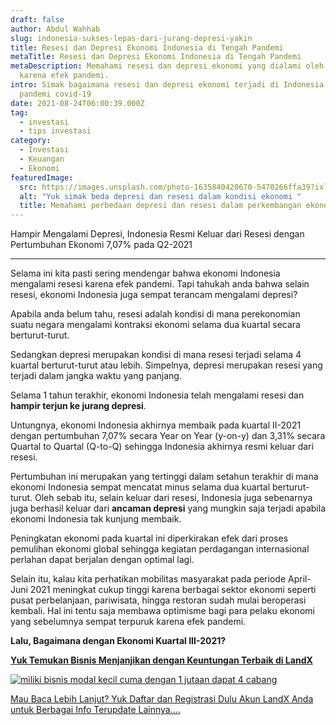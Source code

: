 ```yaml
---
draft: false
author: Abdul Wahhab
slug: indonesia-sukses-lepas-dari-jurang-depresi-yakin
title: Resesi dan Depresi Ekonomi Indonesia di Tengah Pandemi
metaTitle: Resesi dan Depresi Ekonomi Indonesia di Tengah Pandemi
metaDescription: Memahami resesi dan depresi ekonomi yang dialami oleh Indonesia
  karena efek pandemi.
intro: Simak bagaimana resesi dan depresi ekonomi terjadi di Indonesia akibat
  pandemi covid-19
date: 2021-08-24T06:00:39.000Z
tag:
  - investasi
  - tips investasi
category:
  - Investasi
  - Keuangan
  - Ekonomi
featuredImage:
  src: https://images.unsplash.com/photo-1635840420670-5470266ffa39?ixlib=rb-1.2.1&ixid=MnwxMjA3fDB8MHxwaG90by1wYWdlfHx8fGVufDB8fHx8&auto=format&fit=crop&w=869&q=80
  alt: "Yuk simak beda depresi dan resesi dalam kondisi ekonomi "
  title: Memahami perbedaan depresi dan resesi dalam perkembangan ekonomi
---
```

Hampir Mengalami Depresi, Indonesia Resmi Keluar dari Resesi dengan Pertumbuhan Ekonomi 7,07% pada Q2-2021

- - -

Selama ini kita pasti sering mendengar bahwa ekonomi Indonesia mengalami resesi karena efek pandemi. Tapi tahukah anda bahwa selain resesi, ekonomi Indonesia juga sempat terancam mengalami depresi?

Apabila anda belum tahu, resesi adalah kondisi di mana perekonomian suatu negara mengalami kontraksi ekonomi selama dua kuartal secara berturut-turut.

Sedangkan depresi merupakan kondisi di mana resesi terjadi selama  4 kuartal berturut-turut atau lebih. Simpelnya, depresi merupakan resesi yang terjadi dalam jangka waktu yang panjang.

Selama 1 tahun terakhir, ekonomi Indonesia telah mengalami resesi dan **hampir terjun ke jurang depresi**.

Untungnya, ekonomi Indonesia akhirnya membaik pada kuartal II-2021 dengan pertumbuhan 7,07% secara  Year on Year (y-on-y)  dan 3,31% secara  Quartal to Quartal (Q-to-Q) sehingga Indonesia akhirnya resmi keluar dari resesi.

Pertumbuhan ini merupakan yang tertinggi dalam setahun terakhir di mana ekonomi Indonesia sempat mencatat minus selama dua kuartal berturut-turut. Oleh sebab itu, selain keluar dari resesi, Indonesia juga sebenarnya juga berhasil keluar dari **ancaman depresi** yang mungkin saja terjadi apabila ekonomi Indonesia tak kunjung membaik.

Peningkatan ekonomi pada kuartal ini diperkirakan efek dari proses pemulihan ekonomi global sehingga kegiatan perdagangan internasional perlahan dapat berjalan dengan optimal lagi.

Selain itu, kalau kita perhatikan mobilitas masyarakat pada periode April-Juni 2021 meningkat cukup tinggi karena berbagai sektor ekonomi seperti pusat perbelanjaan, pariwisata, hingga restoran sudah mulai beroperasi kembali. Hal ini tentu saja membawa optimisme bagi para pelaku ekonomi yang sebelumnya sempat terpuruk karena efek pandemi.

**Lalu, Bagaimana dengan Ekonomi Kuartal III-2021?**

**[Yuk Temukan Bisnis Menjanjikan dengan Keuntungan Terbaik di LandX](https://landx.id/?utm_source=Blog&utm_medium=organic+keyword&utm_campaign=blog&utm_id=Blog)**

[![miliki bisnis modal kecil cuma dengan 1 jutaan dapat 4 cabang ](https://accountgram-production.sfo2.cdn.digitaloceanspaces.com/landx_ghost/2021/11/jadi-owner-bisnis-hanya-1-jutaan-dengan-cuan-yang-sangat-menjanjikan.png)](https://landx.id/?utm_source=Blog&utm_medium=organic+keyword&utm_campaign=blog&utm_id=Blog)

[Mau Baca Lebih Lanjut? Yuk Daftar dan Registrasi Dulu Akun LandX Anda untuk Berbagai Info Terupdate Lainnya....](https://landxapp.page.link)